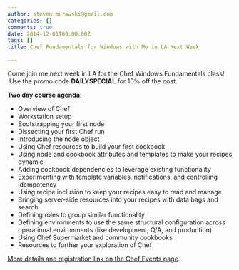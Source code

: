 ```yaml
---
author: steven.murawski@gmail.com
categories: []
comments: true
date: 2014-12-01T00:00:00Z
tags: []
title: Chef Fundamentals for Windows with Me in LA Next Week

---
```


Come join me next week in LA for the Chef Windows Fundamentals class! &nbsp;Use the promo code **DAILYSPECIAL** for 10% off the cost.&nbsp;


**Two day course agenda:**


*   Overview of Chef
*   Workstation setup
*   Bootstrapping your first node
*   Dissecting your first Chef run
*   Introducing the node object
*   Using Chef resources to build your first cookbook
*   Using node and cookbook attributes and templates to make your recipes dynamic
*   Adding cookbook dependencies to leverage existing functionality
*   Experimenting with template variables, notifications, and controlling idempotency
*   Using recipe inclusion to keep your recipes easy to read and manage
*   Bringing server-side resources into your recipes with data bags and search
*   Defining roles to group similar functionality
*   Defining environments to use the same structural configuration across operational environments (like development, Q/A, and production)
*   Using Chef Supermarket and community cookbooks
*   Resources to further your exploration of Chef

[More details and registration link&nbsp;on the Chef Events page](https://www.chef.io/blog/event/2-day-chef-fundamentals-windows-los-angeles-ca/).

